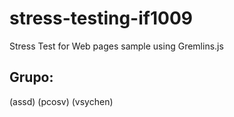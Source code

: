 # stress-testing-if1009
Stress Test for Web pages sample using Gremlins.js

## Grupo:
(assd)
(pcosv)
(vsychen)
